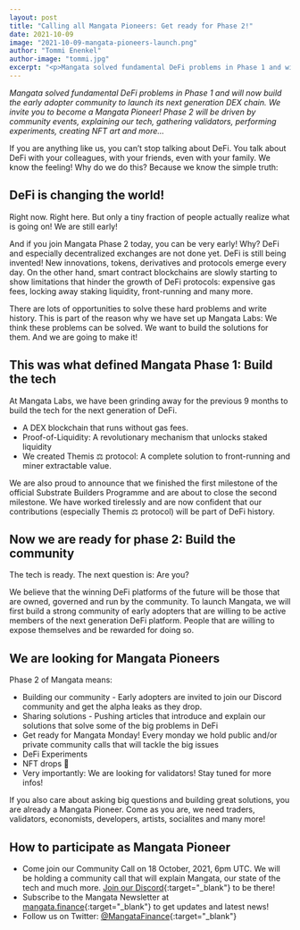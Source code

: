 ```yaml
---
layout: post
title: "Calling all Mangata Pioneers: Get ready for Phase 2!"
date: 2021-10-09
image: "2021-10-09-mangata-pioneers-launch.png"
author: "Tommi Enenkel"
author-image: "tommi.jpg"
excerpt: "<p>Mangata solved fundamental DeFi problems in Phase 1 and will now build the early adopter community to launch its next generation DEX chain. We invite you to become a Mangata Pioneer and join our community call on 18th October! Phase 2 will be driven by community events, explaining our tech, gathering validators, performing experiments, creating NFT art and more...</p>"
---
```


*Mangata solved fundamental DeFi problems in Phase 1 and will now build the early adopter community to launch its next generation DEX chain. We invite you to become a Mangata Pioneer! Phase 2 will be driven by community events, explaining our tech, gathering validators, performing experiments, creating NFT art and more...*

If you are anything like us, you can’t stop talking about DeFi. You talk about DeFi with your colleagues, with your friends, even with your family. We know the feeling! Why do we do this? Because we know the simple truth:

## DeFi is changing the world!

Right now. Right here. But only a tiny fraction of people actually realize what is going on! We are still early! 

And if you join Mangata Phase 2 today, you can be very early! Why? DeFi and especially decentralized exchanges are not done yet. DeFi is still being invented! New innovations, tokens, derivatives and protocols emerge every day. On the other hand, smart contract blockchains are slowly starting to show limitations that hinder the growth of DeFi protocols: expensive gas fees, locking away staking liquidity, front-running and many more.

There are lots of opportunities to solve these hard problems and write history. This is part of the reason why we have set up Mangata Labs: We think these problems can be solved. We want to build the solutions for them. And we are going to make it!

## This was what defined Mangata Phase 1: Build the tech

At Mangata Labs, we have been grinding away for the previous 9 months to build the tech for the next generation of DeFi. 
* A DEX blockchain that runs without gas fees. 
* Proof-of-Liquidity: A revolutionary mechanism that unlocks staked liquidity
* We created Themis ⚖️ protocol: A complete solution to front-running and miner extractable value.

We are also proud to announce that we finished the first milestone of the official Substrate Builders Programme and are about to close the second milestone. We have worked tirelessly and are now confident that our contributions (especially Themis ⚖️  protocol) will be part of DeFi history.

## Now we are ready for phase 2: Build the community

The tech is ready. The next question is: Are you?

We believe that the winning DeFi platforms of the future will be those that are owned, governed and run by the community. To launch Mangata, we will first build a strong community of early adopters that are willing to be active members of the next generation DeFi platform. People that are willing to expose themselves and be rewarded for doing so.

## We are looking for Mangata Pioneers

Phase 2 of Mangata means:
* Building our community - Early adopters are invited to join our Discord community and get the alpha leaks as they drop.
* Sharing solutions - Pushing articles that introduce and explain our solutions that solve some of the big problems in DeFi
* Get ready for Mangata Monday! Every monday we hold public and/or private community calls that will tackle the big issues
* DeFi Experiments
* NFT drops 👀
* Very importantly: We are looking for validators! Stay tuned for more infos!

If you also care about asking big questions and building great solutions, you are already a Mangata Pioneer. Come as you are, we need traders, validators, economists, developers, artists, socialites and many more!

## How to participate as Mangata Pioneer
* Come join our Community Call on 18 October, 2021, 6pm UTC. We will be holding a community call that will explain Mangata, our state of the tech and much more. [Join our Discord](https://discord.gg/BAE7GFkax4){:target="\_blank"} to be there!
* Subscribe to the Mangata Newsletter at [mangata.finance](https://mangata.finance){:target="\_blank"} to get updates and latest news!
* Follow us on Twitter: [@MangataFinance](https://twitter.com/MangataFinance){:target="\_blank"}


